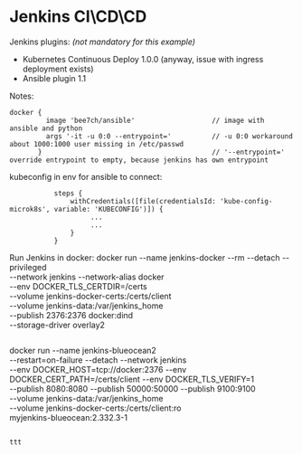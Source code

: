 # Jenkins CI\CD\CD
Jenkins plugins: _(not mandatory for this example)_
- Kubernetes Continuous Deploy 1.0.0 (anyway, issue with ingress deployment exists)
- Ansible plugin 1.1

Notes:
```
docker {
         image 'bee7ch/ansible'                   // image with ansible and python 
         args '-it -u 0:0 --entrypoint='          // -u 0:0 workaround about 1000:1000 user missing in /etc/passwd
       }                                          // '--entrypoint=' override entrypoint to empty, because jenkins has own entrypoint
```
kubeconfig in env for ansible to connect:
```
           steps {
               withCredentials([file(credentialsId: 'kube-config-microk8s', variable: 'KUBECONFIG')]) {
                    ...
                    ...
               }
           }
```
Run Jenkins in docker:
docker run --name jenkins-docker --rm --detach --privileged \
--network jenkins --network-alias docker \
--env DOCKER_TLS_CERTDIR=/certs \
--volume jenkins-docker-certs:/certs/client \
--volume jenkins-data:/var/jenkins_home \
--publish 2376:2376 docker:dind \
--storage-driver overlay2
```
```
docker run --name jenkins-blueocean2 \
--restart=on-failure --detach --network jenkins \
--env DOCKER_HOST=tcp://docker:2376 --env DOCKER_CERT_PATH=/certs/client --env DOCKER_TLS_VERIFY=1 \
--publish 8080:8080 --publish 50000:50000 --publish 9100:9100 \
--volume jenkins-data:/var/jenkins_home \
--volume jenkins-docker-certs:/certs/client:ro \
myjenkins-blueocean:2.332.3-1
```

ttt